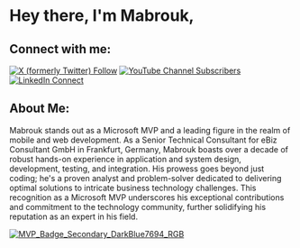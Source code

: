 # Hey there, I'm Mabrouk,

## Connect with me:
[![X (formerly Twitter) Follow](https://img.shields.io/twitter/follow/mabrouk_mahdhi)](https://twitter.com/mabrouk_mahdhi)
[![YouTube Channel Subscribers](https://img.shields.io/youtube/channel/subscribers/UCrymSMi29NT_xBC0dTZPy3w?style=social) ](https://www.youtube.com/channel/UCrymSMi29NT_xBC0dTZPy3w)
[![LinkedIn Connect](https://img.shields.io/badge/LinkedIn-Connect-blue)](https://www.linkedin.com/in/mabroukmahdhi)

## About Me:
Mabrouk stands out as a Microsoft MVP and a leading figure in the realm of mobile and web development. As a Senior Technical Consultant for eBiz Consultant GmbH in Frankfurt, Germany, Mabrouk boasts over a decade of robust hands-on experience in application and system design, development, testing, and integration. His prowess goes beyond just coding; he's a proven analyst and problem-solver dedicated to delivering optimal solutions to intricate business technology challenges. This recognition as a Microsoft MVP underscores his exceptional contributions and commitment to the technology community, further solidifying his reputation as an expert in his field.

[![MVP_Badge_Secondary_DarkBlue7694_RGB](https://github.com/mabroukmahdhi/mabroukmahdhi/assets/16063715/559e29be-dd28-41aa-a7cd-4d97fbdd16a3)](https://mvp.microsoft.com/en-US/mvp/profile/f35dd202-f4e7-486d-9373-fc09329bbddb)

